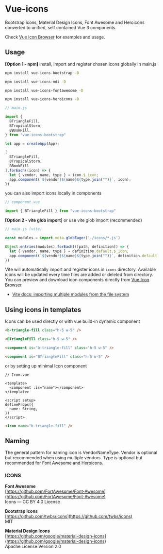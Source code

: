 # Vue-icons

Bootstrap icons, Material Design Icons, Font Awesome and Heroicons converted to unified, self contained Vue 3 components. 

Check [Vue Icon Browser](https://vue-icon-browser.netlify.app/) for examples and usage.

## Usage

**[Option 1 - npm]** install, import and register chosen icons globally in main.js

```bash
npm install vue-icons-bootstrap -D
```
```bash
npm install vue-icons-mdi -D
```
```bash
npm install vue-icons-fontawesome -D
```
```bash
npm install vue-icons-heroicons -D
```

```js
// main.js

import { 
  BTriangleFill,
  BTropicalStorm,
  BBookFill,
} from "vue-icons-bootstrap"

let app = createApp(App);

[
  BTriangleFill,
  BTropicalStorm,
  BBookFill
].forEach((icon) => {
  let { vendor, name, type } = icon.$_icon;
  app.component(`${vendor}${name}${type.join("")}`, icon);
})
```

you can also import icons locally in components

```js
// component.vue

import { BTriangleFill } from "vue-icons-bootstrap"
```

**[Option 2 - vite glob import]** or use vite glob import (recommended)

```js
// main.js (vite)

const modules = import.meta.globEager('./icons/*.js')

Object.entries(modules).forEach(([path, definition]) => {
  let { vendor, name, type } = definition.default.$_icon;
  app.component(`${vendor}${name}${type.join("")}`, definition.default);
})
```

Vite will automatically import and register icons in `icons` directory. Available icons will be updated every time files are added or deleted from directory.
You can preview and download icon components directly from [Vue Icon Browser](https://vue-icon-browser.netlify.app/)

* [Vite docs: importing multiple modules from the file system](https://vitejs.dev/guide/features.html#glob-import)

## Using icons in templates

Icons can be used directly or with vue build-in dynamic component

```html
<b-triangle-fill class="h-5 w-5" />

<BTriangleFill class="h-5 w-5" />

<component is="b-triangle-fill" class="h-5 w-5" />

<component is="BTriangleFill" class="h-5 w-5" />
```

or by setting up minimal Icon component

```vue
// Icon.vue

<template>
  <component :is="name"></component>
</template>

<script setup>
defineProps({
  name: String,
})
</script>
```
```html
<icon name="b-triangle-fill" />
```

## Naming

The general pattern for naming icon is VendorNameType. Vendor is optional but recommended when using multiple vendors. Type is optional but recommended for Font Awesome and Heroicons.

### ICONS

**Font Awesome**  
[https://github.com/FortAwesome/Font-Awesome](https://github.com/FortAwesome/Font-Awesome)  
Icons — CC BY 4.0 License

**Bootstrap Icons**  
[https://github.com/twbs/icons](https://github.com/twbs/icons)  
MIT

**Material Design Icons**  
[https://github.com/google/material-design-icons](https://github.com/google/material-design-icons)  
Apache License Version 2.0

